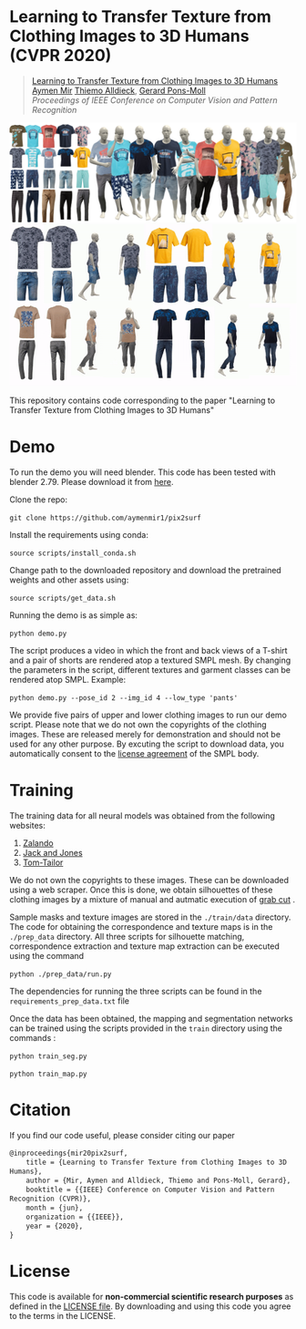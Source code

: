 # Learning to Transfer Texture from Clothing Images to 3D Humans (CVPR 2020)

>[Learning to Transfer Texture from Clothing Images to 3D Humans](https://arxiv.org/abs/2003.02050)  
[Aymen Mir](https://virtualhumans.mpi-inf.mpg.de/people/Mir.html) [Thiemo Alldieck](https://virtualhumans.mpi-inf.mpg.de/people/Alldieck.html), [Gerard Pons-Moll](https://virtualhumans.mpi-inf.mpg.de/people/pons-moll.html)  
*Proceedings of IEEE Conference on Computer Vision and Pattern Recognition*

![Teaser](./teaser_new.jpg)
![Teaser_gif](./teaser_gif.gif)

This repository contains code corresponding to the paper "Learning to Transfer Texture from Clothing Images to 3D Humans"

# Demo

To run the demo you will need blender. This code has been tested with blender 2.79. Please download it from [here](https://download.blender.org/release/Blender2.79/). 

Clone the repo:

`git clone https://github.com/aymenmir1/pix2surf`

Install the requirements using conda:

`source scripts/install_conda.sh`

Change path to the downloaded repository and download the pretrained weights and other assets using:

`source scripts/get_data.sh`

Running the demo is as simple as:

`python demo.py` 

The script produces a video in which the front and back views of a T-shirt and a pair of shorts are rendered atop a textured SMPL mesh. 
By changing the parameters in the script, different textures and garment classes can be rendered atop SMPL. 
Example:

`python demo.py --pose_id 2 --img_id 4 --low_type 'pants'`

We provide five pairs of upper and lower clothing images to run our demo script. Please note that we do not own the copyrights of the clothing images. These are released merely for demonstration and should not be used for any other purpose.
By excuting the script to download data, you automatically consent to the [license agreement](https://smpl.is.tue.mpg.de/bodylicense) of the SMPL body.

# Training
The training data for all neural models was obtained from the following websites:
1) [Zalando](https://en.zalando.de/mens-clothing/)
2) [Jack and Jones](https://www.jackjones.com/de/de/jj/bekleidung/)
3) [Tom-Tailor](https://www.tom-tailor.eu/men-startpage)

We do not own the copyrights to these images. These can be downloaded using a web scraper.
Once this is done, we obtain silhouettes of these clothing images by a mixture of manual and autmatic execution of [grab cut](https://docs.opencv.org/3.4/d8/d83/tutorial_py_grabcut.html) .

Sample masks and texture images are stored in the `./train/data` directory. 
The code for obtaining the correspondence and texture maps is in the `./prep_data` directory. All three scripts for silhouette matching, correspondence extraction and texture map extraction can be executed using the command

`python ./prep_data/run.py`

The dependencies for running the three scripts can be found in the `requirements_prep_data.txt` file

Once the data has been obtained, the mapping and segmentation networks can be trained using the scripts provided in the `train` directory using the commands :

`python train_seg.py`

`python train_map.py`

# Citation
If you find our code useful, please consider citing our paper 

```
@inproceedings{mir20pix2surf,
    title = {Learning to Transfer Texture from Clothing Images to 3D Humans},  
    author = {Mir, Aymen and Alldieck, Thiemo and Pons-Moll, Gerard},  
    booktitle = {{IEEE} Conference on Computer Vision and Pattern Recognition (CVPR)}, 
    month = {jun},
    organization = {{IEEE}},
    year = {2020},
} 
```

# License
This code is available for **non-commercial scientific research purposes** as defined in the [LICENSE file](./LICENSE.txt). By downloading and using this code you agree to the terms in the LICENSE. 
